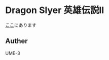 # Dragon Slyer 英雄伝説II


[ここ](http://dmpsoft.s17.xrea.com/data/ed298bin.zip)にあります


## Auther
UME-3


